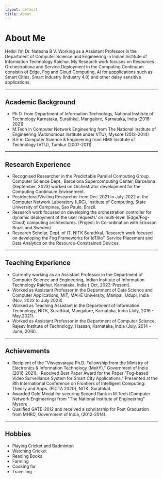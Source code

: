 ```yaml
---
layout: default
title: About
---
```


# About Me

Hello! I’m Dr. Natesha B V. Working as a Assistant Professor in the Department of Computer Science and Engineering in Indian Institute of Information Technology Raichur. My Research work focuses on Resources Orchestrationa and Service Deployment in the Computing Continuum consistin of Edge, Fog and Cloud Computing, AI for appplications such as Smart Cities, Smart Industry (Industry 4.0) and other delay sensitive applications. 

---

## Academic Background

- Ph.D. from Department of Information Technology, National Institute of Technology Karnataka, Surathkal, Mangalore, Karnataka, India (2016-2021)
- M.Tech in Computer Network Engineering from The National Institute of Engineering (Autonomous Institute under VTU), Mysore (2012-2014)
- B.E in Computer Science & Engineering from HMS Institute of Technology (VTU), Tumkur (2007-2011)

---

## Research Experience

- Recognised Researcher in the Predictable Parallel Computing Group, Computer Science Dept., Barcelona Supercomputing Center, Barcelona (September, 2023) worked on Orchestrator development for the Computing Continuum Environment. 
- Postdoctoral/Visiting Researcher from Dec-2021 to July-2022 at the Computer Network Laboratory (LRC), Institute of Computing, State University of Campinas, Sao Paulo, Brazil.
- Research work focused on developing the orchestration controller for dynamic deployment of the user requests' on multi-level (Edge/Fog-Cloud) computing architectures. (Project: In Co-ordination with Ericsson Brazil and Sweden)
- Research Scholar, Dept. of IT, NITK Surathkal. 
Research work focused on developing the Fog Frameworks for IoT/IIoT Service Placement and Data Analytics on the Resource-Constrained Devices.

---

## Teaching Experience

- Currently working as an Assistant Professor in the Department of Computer Science and Engineering, Indian Institute of Information Technology Raichur, Karnataka, India ( Oct, 2023-Present).
- Worked as Assistant Professor in the Department of Data Science and Computer Applications, MIT, MAHE University, Manipal, Udupi, India  (Nov, 2022 to July 2023). 
- Worked as Teaching Assistant in the Department of Information Technology, NITK, Surathkal, Mangalore, Karnataka, India  (July, 2016 - May,2021).
- Worked as Assistant Professor in the Department of Computer Science, Rajeev Institute of  Technology, Hassan, Karnataka, India (July, 2014 -June, 2016). 

---

## Achievements

- Recipient of the "Visvesvaraya Ph.D. Fellowship from the Ministry of Electronics & Information Technology (MeitY)," Government of India (2016-2021). 
-Received Best Paper Award for the Paper "Fog-based Video Surveillance System for Smart City Applications," Presented at the 8th International Conference on Frontiers of Intelligent Computing: Theory and Apps. (FICTA 2020), NITK, Surathkal.
- Awarded Gold Medal for securing Second Rank in M.Tech (Computer Network Engineering) from "The National Institute of Engineering" Mysore.
- Qualified GATE-2012 and received a scholarship for Post Graduation from MHRD, Government of India, (2012-2014).

---

## Hobbies

- Playing Cricket and Badminton
- Watching Cricket
- Reading Books
- Farming
- Cooking for 
- Travelling
